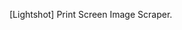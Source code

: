 [Lightshot] Print Screen Image Scraper.                                                                                                  

